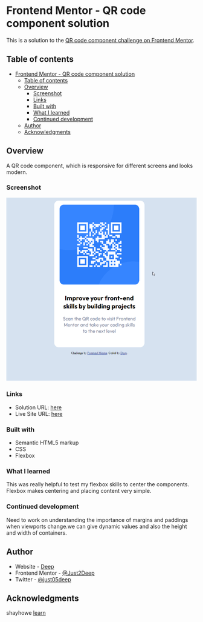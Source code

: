 # Frontend Mentor - QR code component solution

This is a solution to the [QR code component challenge on Frontend Mentor](https://www.frontendmentor.io/challenges/qr-code-component-iux_sIO_H). 

## Table of contents

- [Frontend Mentor - QR code component solution](#frontend-mentor---qr-code-component-solution)
  - [Table of contents](#table-of-contents)
  - [Overview](#overview)
    - [Screenshot](#screenshot)
    - [Links](#links)
    - [Built with](#built-with)
    - [What I learned](#what-i-learned)
    - [Continued development](#continued-development)
  - [Author](#author)
  - [Acknowledgments](#acknowledgments)


## Overview

A QR code component, which is responsive for different screens and looks modern.
### Screenshot

![Screenshot Image](./images/Deep%20_%20QR%20code%20component.png)

### Links

- Solution URL: [here](https://github.com/Just2Deep/qr-code-component)
- Live Site URL: [here](https://just2deep.github.io/qr-code-component/)

### Built with

- Semantic HTML5 markup
- CSS 
- Flexbox

### What I learned

This was really helpful to test my flexbox skills to center the components. Flexbox makes centering and placing content very simple.

### Continued development

Need to work on understanding the importance of margins and paddings when viewports change.we can give dynamic values and also the height and width of containers.

## Author

- Website - [Deep](https://www.your-site.com)
- Frontend Mentor - [@Just2Deep](https://www.frontendmentor.io/profile/Just2Deep)
- Twitter - [@just05deep](https://www.twitter.com/just05deep)

## Acknowledgments

shayhowe [learn](https://learn.shayhowe.com/)
